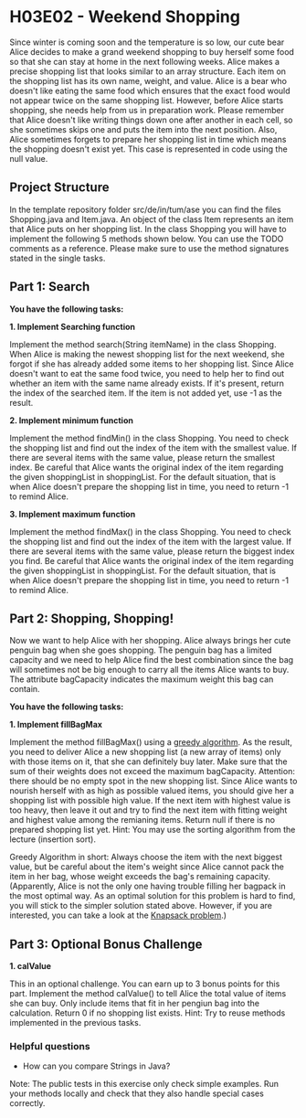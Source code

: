 # H03E02 - Weekend Shopping

Since winter is coming soon and the temperature is so low, our cute bear Alice decides to make a grand weekend shopping to buy herself some food so that she can stay at home in the next following weeks. Alice makes a precise shopping list that looks similar to an array structure. Each item on the shopping list has its own name, weight, and value. Alice is a bear who doesn't like eating the same food which ensures that the exact food would not appear twice on the same shopping list. However, before Alice starts shopping, she needs help from us in preparation work. Please remember that Alice doesn't like writing things down one after another in each cell, so she sometimes skips one and puts the item into the next position. Also, Alice sometimes forgets to prepare her shopping list in time which means the shopping doesn't exist yet. This case is represented in code using the null value.

## Project Structure

In the template repository folder src/de/in/tum/ase you can find the files Shopping.java and Item.java. An object of the class Item represents an item that Alice puts on her shopping list. In the class Shopping you will have to implement the following 5 methods shown below. You can use the TODO comments as a reference. Please make sure to use the method signatures stated in the single tasks.

## Part 1: Search

**You have the following tasks:**

**1. Implement Searching function**

Implement the method search(String itemName) in the class Shopping. When Alice is making the newest shopping list for the next weekend, she forgot if she has already added some items to her shopping list. Since Alice doesn't want to eat the same food twice, you need to help her to find out whether an item with the same name already exists. If it's present, return the index of the searched item. If the item is not added yet, use -1 as the result.

**2. Implement minimum function**

Implement the method findMin() in the class Shopping. You need to check the shopping list and find out the index of the item with the smallest value. If there are several items with the same value, please return the smallest index. Be careful that Alice wants the original index of the item regarding the given shoppingList in shoppingList. For the default situation, that is when Alice doesn't prepare the shopping list in time, you need to return -1 to remind Alice.

**3. Implement maximum function**

Implement the method findMax() in the class Shopping. You need to check the shopping list and find out the index of the item with the largest value. If there are several items with the same value, please return the biggest index you find. Be careful that Alice wants the original index of the item regarding the given shoppingList in shoppingList. For the default situation, that is when Alice doesn't prepare the shopping list in time, you need to return -1 to remind Alice.

## Part 2: Shopping, Shopping!

Now we want to help Alice with her shopping. Alice always brings her cute penguin bag when she goes shopping. The penguin bag has a limited capacity and we need to help Alice find the best combination since the bag will sometimes not be big enough to carry all the items Alice wants to buy. The attribute bagCapacity indicates the maximum weight this bag can contain.

**You have the following tasks:**

**1. Implement fillBagMax**

Implement the method fillBagMax() using a [greedy algorithm](https://www.geeksforgeeks.org/greedy-algorithms/). As the result, you need to deliver Alice a new shopping list (a new array of items) only with those items on it, that she can definitely buy later. Make sure that the sum of their weights does not exceed the maximum bagCapacity. Attention: there should be no empty spot in the new shopping list. Since Alice wants to nourish herself with as high as possible valued items, you should give her a shopping list with possible high value. If the next item with highest value is too heavy, then leave it out and try to find the next item with fitting weight and highest value among the remianing items. Return null if there is no prepared shopping list yet.
Hint: You may use the sorting algorithm from the lecture (insertion sort).

Greedy Algorithm in short: Always choose the item with the next biggest value, but be careful about the item's weight since Alice cannot pack the item in her bag, whose weight exceeds the bag's remaining capacity. (Apparently, Alice is not the only one having trouble filling her bagpack in the most optimal way. As an optimal solution for this problem is hard to find, you will stick to the simpler solution stated above. However, if you are interested, you can take a look at the [Knapsack problem](https://en.m.wikipedia.org/wiki/Knapsack_problem).)

## Part 3: Optional Bonus Challenge

**1. calValue**

This in an optional challenge. You can earn up to 3 bonus points for this part.
Implement the method calValue() to tell Alice the total value of items she can buy. Only include items that fit in her pengiun bag into the calculation. Return 0 if no shopping list exists.
Hint: Try to reuse methods implemented in the previous tasks.

### Helpful questions

- How can you compare Strings in Java?


Note: The public tests in this exercise only check simple examples. Run your methods locally and check that they also handle special cases correctly.